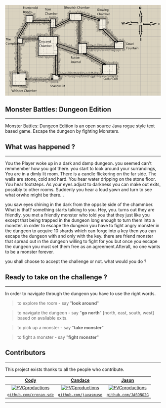 ![Image of game map](https://raw.githubusercontent.com/cronan-sde/MonsterBattleDungeonEdition/dev/resources/map.png)

## Monster Battles: Dungeon Edition
___

Monster Battles: Dungeon Edition is an open source Java rogue style text based game. Escape the dungeon by fighting Monsters.


## What was happened ?
___

You the Player woke up in a dark and damp dungeon. you seemed can't remmember how you got there. you start to look around your surrandings, 
You are in a dimly lit room.  There is a candle flickering on the far side. The walls are  stone, cold and hard. You hear water dripping on the stone floor. You hear footsteps. As your eyes adjust to darkness you can make out exits, possibly to other rooms. Suddenly you hear a loud yawn and turn to see what orwho might be there... 

you saw eyes shining in the dark from the oppsite side of the chammber. What is that? something starts talking to you. Hey, you. turns out they are friendly. you met a friendly monster who told you that they just like you except that being trapped in the dungeon long enough to turn them into a monster. in order to escape the dungeon you have to fight angry monster in the dungeon to acquire 10 shards which can forge into a key then you can escape the dungeon with and only with the key. there are friend monster that spread out in the dungeon willing to fight for you but once you escape the dungeon you must set them free as an agreement.Afterall, no one wants to be a monster forever. 

you shall choose to accept the challenge or not. what would you do ? 



## Ready to take on the challenge ? 
___
In order to navigate through the dungeon you have to use the right words.

> to explore the room - say "__look around__"


> to navigate the dungeon - say "__go north__" [north, east, south, west] based on avaliable exits.


> to pick up a monster - say "__take monster__"


> to fight a monster - say "__fight monster__"


## Contributors
___
This project exists thanks to all the people who contribute.

| <a href="https://github.com/cronan-sde" target="_blank">**Cody**</a> | <a href="https://github.com/javasmuse" target="_blank">**Candace**</a> | <a href="https://github.com/JASONG2G" target="_blank">**Jason**</a> |
| :---: |:---:| :---:|
| [![FVCproductions](https://avatars.githubusercontent.com/u/73966102?s=400&v=4)](http://fvcproductions.com)    | [![FVCproductions](https://avatars.githubusercontent.com/u/50122081?s=400&u=5055720cbf329b3d410076be00524b5c579842fe&v=4)](http://fvcproductions.com) | [![FVCproductions](https://avatars.githubusercontent.com/u/51686756?s=460&u=40128922a8fcf5941e22b97984e76a5f97299b64&v=4)](http://fvcproductions.com)  |
| <a href="http://github.com/cronan-sde" target="_blank">`github.com/cronan-sde`</a> | <a href="http://github.com/javasmuse" target="_blank">`github.com/javasmuse`</a> | <a href="github.com/JASONG2G" target="_blank">`github.com/JASONG2G`</a> |

---



